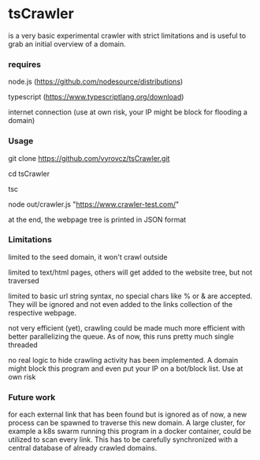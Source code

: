 # tsCrawler

is a very basic experimental crawler with strict limitations and is useful to grab an initial overview of a domain.

### requires

node.js (https://github.com/nodesource/distributions) 

typescript (https://www.typescriptlang.org/download)

internet connection (use at own risk, your IP might be block for flooding a domain)

### Usage

git clone https://github.com/vyrovcz/tsCrawler.git

cd tsCrawler

tsc

node out/crawler.js "https://www.crawler-test.com/"

at the end, the webpage tree is printed in JSON format

### Limitations

limited to the seed domain, it won't crawl outside

limited to text/html pages, others will get added to the website tree, but not traversed

limited to basic url string syntax, no special chars like % or & are accepted. They will be ignored and not even added to the links collection of the respective webpage.

not very efficient (yet), crawling could be made much more efficient with better parallelizing the queue. As of now, this runs pretty much single threaded

no real logic to hide crawling activity has been implemented. A domain might block this program and even put your IP on a bot/block list. Use at own risk

### Future work

for each external link that has been found but is ignored as of now, a new process can be spawned to traverse this new domain. A large cluster, for example a k8s swarm running this program in a docker container, could be utilized to scan every link. This has to be carefully synchronized with a central database of already crawled domains.